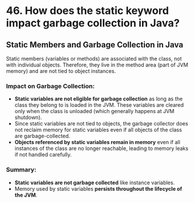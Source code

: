 # 46. How does the static keyword impact garbage collection in Java?

## Static Members and Garbage Collection in Java

Static members (variables or methods) are associated with the class, not with individual objects. Therefore, they live in the method area (part of JVM memory) and are not tied to object instances.

### Impact on Garbage Collection:
- **Static variables are not eligible for garbage collection** as long as the class they belong to is loaded in the JVM. These variables are cleared only when the class is unloaded (which generally happens at JVM shutdown).
- Since static variables are not tied to objects, the garbage collector does not reclaim memory for static variables even if all objects of the class are garbage-collected.
- **Objects referenced by static variables remain in memory** even if all instances of the class are no longer reachable, leading to memory leaks if not handled carefully.

### Summary:
- **Static variables are not garbage collected** like instance variables.
- Memory used by static variables **persists throughout the lifecycle of the JVM**.
